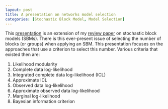 ```yaml
---
layout: post
title: A presentation on networks model selection
categories: [Stochastic Block Model, Model Selection]
---
```


This [presentation](/slides/reading_group_20210310.html) is an extension of my [review paper](https://doi.org/10.1007/s41109-019-0232-2) on stochastic block models (SBMs). There is this ever-present issue of selecting the number of blocks (or groups) when applying an SBM. This presentation focuses on the approaches that use a criterion to select this number. Various criteria that existed then are:

1. Likelihood modularity  
2. Complete data log-likelihood  
3. Integrated complete data log-likelihood (ICL)  
4. Approximate ICL  
5. Observed data log-likelihood  
6. Approximate observed data log-likelihood  
7. Marginal log-likelihood  
8. Bayesian information criterion  
 